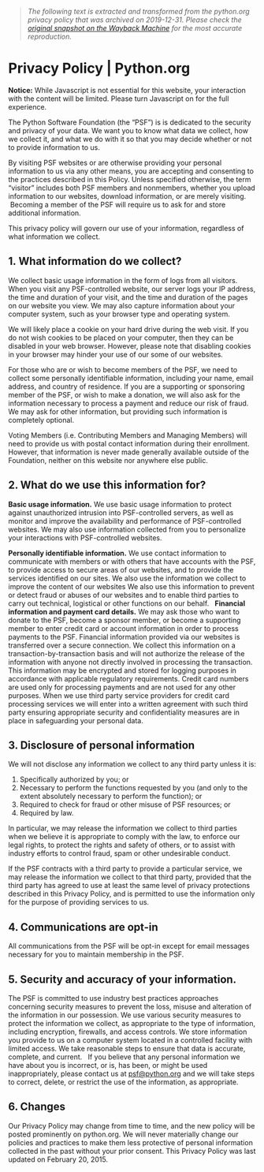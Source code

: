 > *The following text is extracted and transformed from the python.org privacy policy that was archived on 2019-12-31. Please check the [original snapshot on the Wayback Machine](https://web.archive.org/web/20191231003437id_/https%3A//www.python.org/privacy) for the most accurate reproduction.*

# Privacy Policy | Python.org

**Notice:** While Javascript is not essential for this website, your interaction with the content will be limited. Please turn Javascript on for the full experience. 

The Python Software Foundation (the “PSF”) is is dedicated to the security and privacy of your data. We want you to know what data we collect, how we collect it, and what we do with it so that you may decide whether or not to provide information to us.

By visiting PSF websites or are otherwise providing your personal information to us via any other means, you are accepting and consenting to the practices described in this Policy. Unless specified otherwise, the term “visitor” includes both PSF members and nonmembers, whether you upload information to our websites, download information, or are merely visiting.  Becoming a member of the PSF will require us to ask for and store additional information.

This privacy policy will govern our use of your information, regardless of what information we collect.

## 1. What information do we collect?

We collect basic usage information in the form of logs from all visitors. When you visit any PSF-controlled website, our server logs your IP address, the time and duration of your visit, and the time and duration of the pages on our website you view. We may also capture information about your computer system, such as your browser type and operating system.

We will likely place a cookie on your hard drive during the web visit. If you do not wish cookies to be placed on your computer, then they can be disabled in your web browser. However, please note that disabling cookies in your browser may hinder your use of our some of our websites.

For those who are or wish to become members of the PSF, we need to collect some personally identifiable information, including your name, email address, and country of residence. If you are a supporting or sponsoring member of the PSF, or wish to make a donation, we will also ask for the information necessary to process a payment and reduce our risk of fraud. We may ask for other information, but providing such information is completely optional.

Voting Members (i.e. Contributing Members and Managing Members) will need to provide us with postal contact information during their enrollment. However, that information is never made generally available outside of the Foundation, neither on this website nor anywhere else public.  

## 2\. What do we use this information for?

**Basic usage information.** We use basic usage information to protect against unauthorized intrusion into PSF-controlled servers, as well as monitor and improve the availability and performance of PSF-controlled websites. We may also use information collected from you to personalize your interactions with PSF-controlled websites.

**Personally identifiable information.** We use contact information to communicate with members or with others that have accounts with the PSF, to provide access to secure areas of our websites, and to provide the services identified on our sites. We also use the information we collect to improve the content of our websites We also use this information to prevent or detect fraud or abuses of our websites and to enable third parties to carry out technical, logistical or other functions on our behalf.   **Financial information and payment card details.** We may ask those who want to donate to the PSF, become a sponsor member, or become a supporting member to enter credit card or account information in order to process payments to the PSF. Financial information provided via our websites is transferred over a secure connection. We collect this information on a transaction-by-transaction basis and will not authorize the release of the information with anyone not directly involved in processing the transaction. This information may be encrypted and stored for logging purposes in accordance with applicable regulatory requirements. Credit card numbers are used only for processing payments and are not used for any other purposes. When we use third party service providers for credit card processing services we will enter into a written agreement with such third party ensuring appropriate security and confidentiality measures are in place in safeguarding your personal data.  

## 3\. Disclosure of personal information

We will not disclose any information we collect to any third party unless it is:

  1. Specifically authorized by you; or
  2. Necessary to perform the functions requested by you (and only to the extent absolutely necessary to perform the function); or
  3. Required to check for fraud or other misuse of PSF resources; or
  4. Required by law. 



In particular, we may release the information we collect to third parties when we believe it is appropriate to comply with the law, to enforce our legal rights, to protect the rights and safety of others, or to assist with industry efforts to control fraud, spam or other undesirable conduct.

If the PSF contracts with a third party to provide a particular service, we may release the information we collect to that third party, provided that the third party has agreed to use at least the same level of privacy protections described in this Privacy Policy, and is permitted to use the information only for the purpose of providing services to us.  

## 4\. Communications are opt-in

All communications from the PSF will be opt-in except for email messages necessary for you to maintain membership in the PSF.  

## 5\. Security and accuracy of your information.

The PSF is committed to use industry best practices approaches concerning security measures to prevent the loss, misuse and alteration of the information in our possession. We use various security measures to protect the information we collect, as appropriate to the type of information, including encryption, firewalls, and access controls. We store information you provide to us on a computer system located in a controlled facility with limited access. We take reasonable steps to ensure that data is accurate, complete, and current.   If you believe that any personal information we have about you is incorrect, or is, has been, or might be used inappropriately, please contact us at psf@python.org and we will take steps to correct, delete, or restrict the use of the information, as appropriate.  

## 6\. Changes

Our Privacy Policy may change from time to time, and the new policy will be posted prominently on python.org. We will never materially change our policies and practices to make them less protective of personal information collected in the past without your prior consent. This Privacy Policy was last updated on February 20, 2015.
